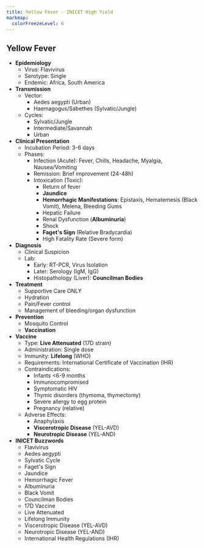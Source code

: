```yaml
---
title: Yellow Fever - INICET High Yield
markmap:
  colorFreezeLevel: 6
---
```


## Yellow Fever

- **Epidemiology**
  - Virus: Flavivirus
  - Serotype: Single
  - Endemic: Africa, South America
- **Transmission**
  - Vector:
    - Aedes aegypti (Urban)
    - Haemagogus/Sabethes (Sylvatic/Jungle)
  - Cycles:
    - Sylvatic/Jungle
    - Intermediate/Savannah
    - Urban
- **Clinical Presentation**
  - Incubation Period: 3-6 days
  - Phases:
    - Infection (Acute): Fever, Chills, Headache, Myalgia, Nausea/Vomiting
    - Remission: Brief improvement (24-48h)
    - Intoxication (Toxic):
      - Return of fever
      - **Jaundice**
      - **Hemorrhagic Manifestations**: Epistaxis, Hematemesis (Black Vomit), Melena, Bleeding Gums
      - Hepatic Failure
      - Renal Dysfunction (**Albuminuria**)
      - Shock
      - **Faget's Sign** (Relative Bradycardia)
      - High Fatality Rate (Severe form)
- **Diagnosis**
  - Clinical Suspicion
  - Lab:
    - Early: RT-PCR, Virus Isolation
    - Later: Serology (IgM, IgG)
    - Histopathology (Liver): **Councilman Bodies**
- **Treatment**
  - Supportive Care ONLY
  - Hydration
  - Pain/Fever control
  - Management of bleeding/organ dysfunction
- **Prevention**
  - Mosquito Control
  - **Vaccination**
- **Vaccine**
  - Type: **Live Attenuated** (17D strain)
  - Administration: Single dose
  - Immunity: **Lifelong** (WHO)
  - Requirements: International Certificate of Vaccination (IHR)
  - Contraindications:
    - Infants <6-9 months
    - Immunocompromised
    - Symptomatic HIV
    - Thymic disorders (thymoma, thymectomy)
    - Severe allergy to egg protein
    - Pregnancy (relative)
  - Adverse Effects:
    - Anaphylaxis
    - **Viscerotropic Disease** (YEL-AVD)
    - **Neurotropic Disease** (YEL-AND)
- **INICET Buzzwords**
  - Flavivirus
  - Aedes aegypti
  - Sylvatic Cycle
  - Faget's Sign
  - Jaundice
  - Hemorrhagic Fever
  - Albuminuria
  - Black Vomit
  - Councilman Bodies
  - 17D Vaccine
  - Live Attenuated
  - Lifelong Immunity
  - Viscerotropic Disease (YEL-AVD)
  - Neurotropic Disease (YEL-AND)
  - International Health Regulations (IHR)
